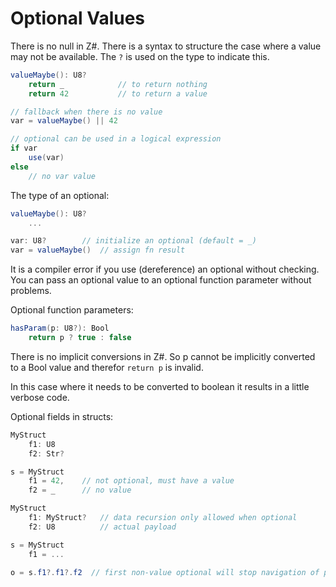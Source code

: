# Optional Values

There is no null in Z#. There is a syntax to structure the case where a value may not be available. The `?` is used on the type to indicate this.

```C#
valueMaybe(): U8?
    return _            // to return nothing
    return 42           // to return a value

// fallback when there is no value
var = valueMaybe() || 42

// optional can be used in a logical expression
if var
    use(var)
else
    // no var value
```

The type of an optional:

```C#
valueMaybe(): U8?
    ...

var: U8?        // initialize an optional (default = _)
var = valueMaybe()  // assign fn result
```

It is a compiler error if you use (dereference) an optional without checking. You can pass an optional value to an optional function parameter without problems.

Optional function parameters:

```C#
hasParam(p: U8?): Bool
    return p ? true : false
```

There is no implicit conversions in Z#. So p cannot be implicitly converted to a Bool value and therefor `return p` is invalid.

In this case where it needs to be converted to boolean it results in a little verbose code.

Optional fields in structs:

```C#
MyStruct
    f1: U8
    f2: Str?

s = MyStruct
    f1 = 42,    // not optional, must have a value
    f2 = _      // no value
```

```C#
MyStruct
    f1: MyStruct?   // data recursion only allowed when optional
    f2: U8          // actual payload

s = MyStruct
    f1 = ...

o = s.f1?.f1?.f2  // first non-value optional will stop navigation of path, result in _
```
